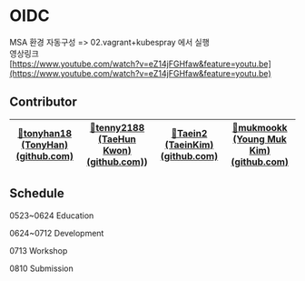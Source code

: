 # OIDC

MSA 환경 자동구성 => 02.vagrant+kubespray 에서 실행<br>
영상링크 <br>
[https://www.youtube.com/watch?v=eZ14jFGHfaw&feature=youtu.be](https://www.youtube.com/watch?v=eZ14jFGHfaw&feature=youtu.be)<br>


## Contributor

| [🍉tonyhan18 (TonyHan) (github.com)](https://github.com/tonyhan18) | [🥝tenny2188 (TaeHun Kwon) (github.com)](https://github.com/tenny2188)) | [🥭Taein2 (TaeinKim) (github.com)](https://github.com/Taein2) | [🧀mukmookk (Young Muk Kim) (github.com)](https://github.com/mukmookk) |
| ------------------------------------------------------------ | ------------------------------------------------------------ | ------------------------------------------------------------ | ------------------------------------------------------------ |

## Schedule

0523~0624 Education

0624~0712 Development

0713 Workshop

0810 Submission

